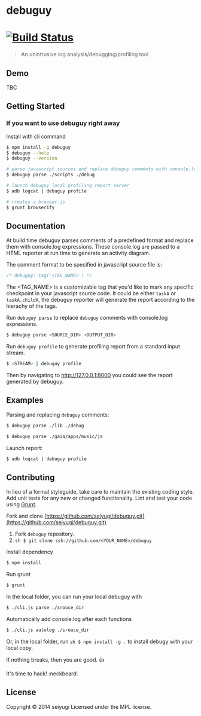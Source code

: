 debuguy
=======

#  [![Build Status](https://travis-ci.org/seiyugi/debuguy.svg?branch=master)](https://travis-ci.org/seiyugi/debuguy)

> An unintrusive log analysis/debugging/profiling tool

## Demo

TBC

## Getting Started

### If you want to use debuguy right away

Install with cli command

```sh
$ npm install -g debuguy
$ debuguy --help
$ debuguy --version
```

```sh
# parse javascript sources and replace debuguy comments with console.log
$ debuguy parse ./scripts ./debug
```

```sh
# launch debuguy local profiling report server
$ adb logcat | debuguy profile
```

```sh
# creates a browser.js
$ grunt browserify
```
## Documentation

At build time debuguy parses comments of a predefined format and replace them with console.log expressions. These console.log are passed to a HTML reporter at run time to generate an activity diagram.

The comment format to be specified in javascript source file is:
```js
/* debuguy: tag('<TAG_NAME>') */
```
The <TAG_NAME> is a customizable tag that you'd like to mark any specific checkpoint in your javascript source code. It could be either ```taskA``` or ```taskA.childA```, the debuguy reporter will generate the report according to the hierachy of the tags.

Run ```debuguy parse``` to replace ```debuguy``` comments with console.log expressions.
```sh
$ debuguy parse <SOURCE_DIR> <OUTPUT_DIR>
```
Run ```debuguy profile``` to generate profiling report from a standard input stream.
```sh
$ <STREAM> | debuguy profile
```
Then by navigating to http://127.0.0.1:8000 you could see the report generated by debuguy.

## Examples

Parsing and replacing ```debuguy``` comments:
```sh
$ debuguy parse ./lib ./debug
```
```sh
$ debuguy parse ./gaia/apps/music/js
```

Launch report:
```sh
$ adb logcat | debuguy profile
```
## Contributing

In lieu of a formal styleguide, take care to maintain the existing coding style. Add unit tests for any new or changed functionality. Lint and test your code using [Grunt](http://gruntjs.com).

Fork and clone [https://github.com/seiyugi/debuguy.git](https://github.com/seiyugi/debuguy.git)

1. Fork ```debuguy``` repository.
2. ```sh $ git clone ssh://github.com/<YOUR_NAME>/debuguy```

Install dependency

```sh
$ npm install
```

Run grunt

```sh
$ grunt
```

In the local folder, you can run your local debuguy with
```sh
$ ./cli.js parse ./srouce_dir
```

Automatically add console.log after each functions
```sh
$ ./cli.js autolog ./srouce_dir
```

Or, in the local folder, run ```sh $ npm install -g .``` to install debugy with your local copy.

If nothing breaks, then you are good. :+1:

It's time to hack! :neckbeard:

## License

Copyright &copy; 2014 seiyugi
Licensed under the MPL license.
